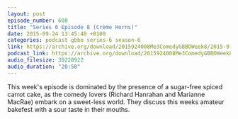 ```yaml
---
layout: post
episode_number: 608
title: "Series 6 Episode 8 (Crème Horns)"
date: 2015-09-24 13:45:40 +0100
categories: podcast gbbo series-6 season-6
link: https://archive.org/download/2015924008Me3ComedyGBBOWeek8/2015-9-24-008-Me3_Comedy--GBBO-Week8.mp3
podcast_link: https://archive.org/download/2015924008Me3ComedyGBBOWeek8/2015-9-24-008-Me3_Comedy--GBBO-Week8.mp3
audio_filesize: 30220922
audio_duration: "20:58"
---
```

This week's episode is dominated by the presence of a sugar-free spiced carrot cake, as the comedy lovers (Richard Hanrahan and Marianne MacRae) embark on a sweet-less world. They discuss this weeks amateur bakefest with a sour taste in their mouths.
